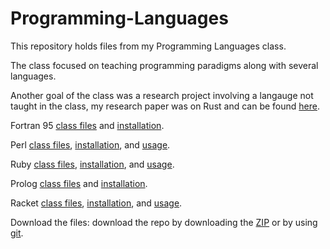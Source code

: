 # Programming-Languages
This repository holds files from my Programming Languages class.

The class focused on teaching programming paradigms along with several languages.

Another goal of the class was a research project involving a langauge not taught in the class, my research paper was on Rust and can be found [here](https://github.com/LucasHasting/Programming-Languages-Research-Paper).

Fortran 95 [class files](Fortran-95) and [installation](https://math.hawaii.edu/~dale/190/fortran/fortran.html).

Perl [class files](Perl), [installation](https://www.perl.org/get.html), and [usage](https://www.marcbilodeau.com/compiling-perl/).

Ruby [class files](Ruby), [installation](https://www.ruby-lang.org/en/downloads/), and [usage](https://docs.ruby-lang.org/en/3.3/contributing/building_ruby_md.html).

Prolog [class files](Prolog) and [installation](https://www.swi-prolog.org/download/stable).

Racket [class files](Racket), [installation](https://racket-lang.org/download/), and [usage](https://docs.racket-lang.org/getting-started/).

Download the files: download the repo by downloading the [ZIP](https://docs.github.com/en/get-started/start-your-journey/downloading-files-from-github) or by using [git](https://docs.github.com/en/get-started/using-git/about-git).
